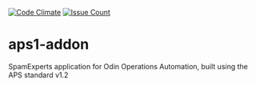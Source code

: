 [![Code Climate](https://codeclimate.com/github/SpamExperts/aps1-addon/badges/gpa.svg)](https://codeclimate.com/github/SpamExperts/aps1-addon) [![Issue Count](https://codeclimate.com/github/SpamExperts/aps1-addon/badges/issue_count.svg)](https://codeclimate.com/github/SpamExperts/aps1-addon)

# aps1-addon
SpamExperts application for Odin Operations Automation, built using the APS standard v1.2
